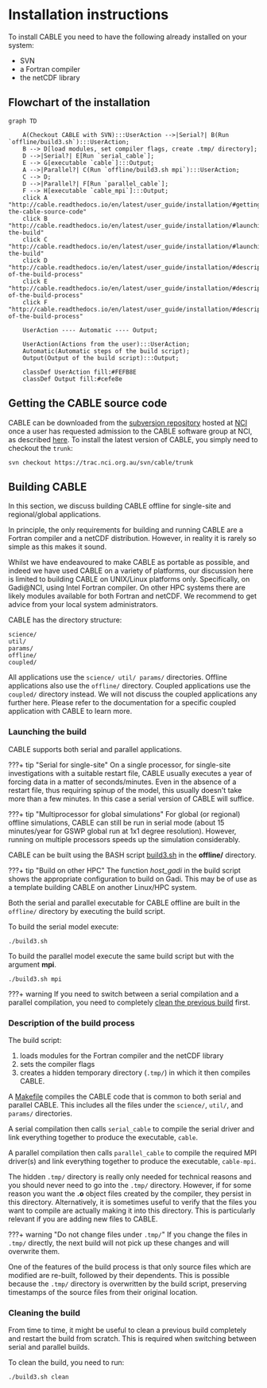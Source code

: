 # Installation instructions

To install CABLE you need to have the following already installed on your system:

- SVN
- a Fortran compiler
- the netCDF library

## Flowchart of the installation

``` mermaid
graph TD
    
    A(Checkout CABLE with SVN):::UserAction -->|Serial?| B(Run `offline/build3.sh`):::UserAction;
    B --> D[load modules, set compiler flags, create .tmp/ directory];
    D -->|Serial?| E[Run `serial_cable`];
    E --> G[executable `cable`]:::Output;
    A -->|Parallel?| C(Run `offline/build3.sh mpi`):::UserAction;
    C --> D;   
    D -->|Parallel?| F[Run `parallel_cable`];
    F --> H[executable `cable_mpi`]:::Output;
    click A "http://cable.readthedocs.io/en/latest/user_guide/installation/#getting-the-cable-source-code"
    click B "http://cable.readthedocs.io/en/latest/user_guide/installation/#launching-the-build"
    click C "http://cable.readthedocs.io/en/latest/user_guide/installation/#launching-the-build"
    click D "http://cable.readthedocs.io/en/latest/user_guide/installation/#description-of-the-build-process"
    click E "http://cable.readthedocs.io/en/latest/user_guide/installation/#description-of-the-build-process"
    click F "http://cable.readthedocs.io/en/latest/user_guide/installation/#description-of-the-build-process"

    UserAction ---- Automatic ---- Output;

    UserAction(Actions from the user):::UserAction;
    Automatic(Automatic steps of the build script);
    Output(Output of the build script):::Output;

    classDef UserAction fill:#FEFB8E
    classDef Output fill:#cefe8e
```

## Getting the CABLE source code

CABLE can be downloaded from the [subversion repository][cable-svn] hosted at [NCI][NCI] once a user has requested admission to the CABLE software group at NCI, as described [here][registration]. To install the latest version of CABLE, you simply need to checkout the `trunk`:

    svn checkout https://trac.nci.org.au/svn/cable/trunk

## Building CABLE

In this section, we discuss building CABLE offline for single-site and regional/global applications.

In principle, the only requirements for building and running CABLE are a Fortran compiler and a netCDF distribution. However, in reality it is rarely so simple as this makes it sound.

Whilst we have endeavoured to make CABLE as portable as possible, and indeed we have used CABLE on a variety of platforms, our discussion here is limited to building CABLE on UNIX/Linux platforms only. Specifically, on Gadi@NCI, using Intel Fortran compiler. On other HPC systems there are likely modules available for both Fortran and netCDF. We recommend to get advice from your local system administrators.

CABLE has the directory structure:

    science/
    util/
    params/
    offline/
    coupled/

All applications use the `science/ util/ params/` directories. Offline applications also use the `offline/` directory. Coupled applications use the `coupled/` directory instead. We will not discuss the coupled applications any further here. Please refer to the documentation for a specific coupled application with CABLE to learn more.

### Launching the build

CABLE supports both serial and parallel applications.

???+ tip "Serial for single-site"
    On a single processor, for single-site investigations with a suitable restart file, CABLE usually executes a year of forcing data in a matter of seconds/minutes. Even in the absence of a restart file, thus requiring spinup of the model, this usually doesn't take more than a few minutes. In this case a serial version of CABLE will suffice.

???+ tip "Multiprocessor for global simulations"
    For global (or regional) offline simulations, CABLE can still be run in serial mode (about 15 minutes/year for GSWP global run at 1x1 degree resolution). However, running on multiple processors speeds up the simulation considerably.

CABLE can be built using the BASH script [build3.sh][build3] in the **offline/** directory.

???+ tip "Build on other HPC"
    The function *host_gadi* in the build script shows the appropriate configuration to build on Gadi.
    This may be of use as a template building CABLE on another Linux/HPC system.

Both the serial and parallel executable for CABLE offline are built in the `offline/` directory by executing
the build script.

To build the serial model execute:

    ./build3.sh

To build the parallel model execute the same build script but with the argument **mpi**.

    ./build3.sh mpi

???+ warning
    If you need to switch between a serial compilation and a parallel compilation, you need to completely [clean the previous build][clean-build] first.

### Description of the build process

The build script:

1. loads modules for the Fortran compiler and the netCDF library
2. sets the compiler flags
3. creates a hidden temporary directory (`.tmp/`) in which it then compiles CABLE.  

A [Makefile][makefile] compiles the CABLE code that is common to both serial and parallel CABLE. This includes all the files under the `science/`, `util/`, and `params/` directories.

A serial compilation then calls `serial_cable` to compile the serial driver and link everything together to produce the executable, `cable`.

A parallel compilation then calls `parallel_cable` to compile the required MPI driver(s) and link everything together to produce the executable, `cable-mpi`.

The hidden `.tmp/` directory is really only needed for technical reasons and you should never need to go
into the `.tmp/` directory. However, if for some reason you want the **.o** object files created by the compiler, they persist in this directory. Alternatively, it is sometimes useful to verify that the files you want to compile are actually making it into this directory. This is particularly relevant if you are adding new files to CABLE.

???+ warning "Do not change files under `.tmp/`"
    If you change the files in `.tmp/` directly, the next build will not pick up these changes and will overwrite them.

One of the features of the build process is that only source files which are
modified are re-built, followed by their dependents. This is possible because the `.tmp/` directory is
overwritten by the build script, preserving timestamps of the source files from their original location.

### Cleaning the build

From time to time, it might be useful to clean a previous build completely and restart the build from scratch. This is required when switching between serial and parallel builds.

To clean the build, you need to run:

    ./build3.sh clean

[cable-svn]: https://trac.nci.org.au/svn/cable
[NCI]: https://nci.org.au
[registration]: https://trac.nci.org.au/trac/cable/wiki/CABLE_Registration
[build3]: https://trac.nci.org.au/svn/cable/trunk/offline/build3.sh
[makefile]: https://trac.nci.org.au/svn/cable/trunk/offline/Makefile
[clean-build]: installation.md/#cleaning-the-build
